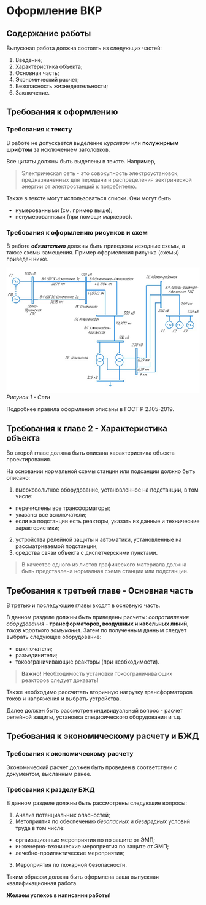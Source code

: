 # Оформление ВКР

## Содержание работы
Выпускная работа должна состоять из следующих частей:

1. Введение;
2. Характеристика объекта;
3. Основная часть;
4. Экономический расчет;
5. Безопасность жизнедеятельности;
6. Заключение. 

## Требования к оформлению 
### Требования к тексту
В работе не допускается выделение *курсивом* или **полужирным шрифтом** за исключением заголовков. 

Все цитаты должны быть выделены в тексте. Например, 
> Электрическая сеть - это совокупность электроустановок, предназначенных для передачи и распределения эектрической энергии от электростанций к потребителю. 

Также в тексте могут использоваться списки. Они могут быть
* нумерованными (см. пример выше);
* ненумерованными (при помощи маркеров). 

### Требования к оформлению рисунков и схем
В работе ***обязательно*** должны быть приведены исходные схемы, а также схемы замещения. Пример оформеления рисунка (схемы) приведен ниже.

![Seti](/Seti.jpg)
 _Рисунок 1 - Сети_

Подробнее правила оформления описаны в ГОСТ Р 2.105-2019.

## Требования к главе 2 - Характеристика объекта

Во второй главе должна быть описана характеристика объекта проектирования. 

На основании нормальной схемы станции или подсанции должно быть описано:

1. высоковольтное оборудование, установленное на подстанции, в том числе:
* перечислены все трансформаторы;
* указаны все выключатели;
* если на подстанции есть реакторы, указать их данные и технические характеристики;
2. устройства релейной защиты и автоматики, установленные на рассматриваемой подстанции;
3. средства связи объекта с диспетчерскими пунктами. 

> В качестве одного из листов графического материала должна быть представлена нормалная схема станции или подстанции.

## Требования к третьей главе - Основная часть

В третью и последующие главы входят в основную часть. 

В данном разделе должны быть приведены расчеты: *сопротивления оборудования* - __трансформаторов, воздушных и кабельных линий__, *токов короткого замыкания*. 
Затем по полученным данным следует выбрать следующее оборудование:
* выключатели;
* разъединители;
* токоограничивающие реакторы (при необходимости).

> __Важно!__ Необходимость установки токоограничивающих реакторов следует доказать!

Также необходимо рассчитать вторичную нагрузку трансформаторов токов и напряжения и выбрать устройства. 

Далее должен быть рассмотрен индивидуальный вопрос - расчет релейной защиты, установка специфического оборудования и т.д.

## Требования к экономическому расчету и БЖД

### Требования к экономическому расчету

Экономический расчет должен быть проведен в соответствии с документом, высланным ранее. 

### Требования к разделу БЖД

В данном разделе должны быть рассмотрены следующие вопросы:
1. Анализ потенциальных опасностей;
2. Метоприятия по обеспечению *безопасных* и *безвредных* условий труда в том числе:
* оргаизационные мероприятия по по защите от ЭМП;
* инженерно-технические мероприятия по защите от ЭМП;
* лечебно-проилактические мероприятия;
3. Мероприятия по пожарной безопасности.

Таким образом должна быть оформлена ваша выпускная квалификационная работа. 

**Желаем успехов в написании работы!**
